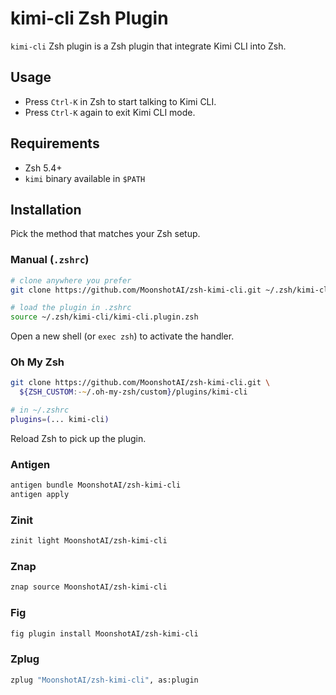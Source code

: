 # kimi-cli Zsh Plugin

`kimi-cli` Zsh plugin is a Zsh plugin that integrate Kimi CLI into Zsh.

## Usage

- Press `Ctrl-K` in Zsh to start talking to Kimi CLI.
- Press `Ctrl-K` again to exit Kimi CLI mode.

## Requirements

- Zsh 5.4+
- `kimi` binary available in `$PATH`

## Installation

Pick the method that matches your Zsh setup.

### Manual (`.zshrc`)

```zsh
# clone anywhere you prefer
git clone https://github.com/MoonshotAI/zsh-kimi-cli.git ~/.zsh/kimi-cli

# load the plugin in .zshrc
source ~/.zsh/kimi-cli/kimi-cli.plugin.zsh
```

Open a new shell (or `exec zsh`) to activate the handler.

### Oh My Zsh

```zsh
git clone https://github.com/MoonshotAI/zsh-kimi-cli.git \
  ${ZSH_CUSTOM:-~/.oh-my-zsh/custom}/plugins/kimi-cli

# in ~/.zshrc
plugins=(... kimi-cli)
```

Reload Zsh to pick up the plugin.

### Antigen

```zsh
antigen bundle MoonshotAI/zsh-kimi-cli
antigen apply
```

### Zinit

```zsh
zinit light MoonshotAI/zsh-kimi-cli
```

### Znap

```zsh
znap source MoonshotAI/zsh-kimi-cli
```

### Fig

```zsh
fig plugin install MoonshotAI/zsh-kimi-cli
```

### Zplug

```zsh
zplug "MoonshotAI/zsh-kimi-cli", as:plugin
```
